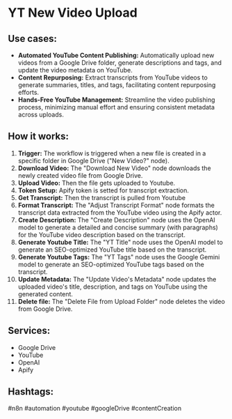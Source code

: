 # YT New Video Upload

## Use cases:

-   **Automated YouTube Content Publishing:** Automatically upload new videos from a Google Drive folder, generate descriptions and tags, and update the video metadata on YouTube.
-   **Content Repurposing:** Extract transcripts from YouTube videos to generate summaries, titles, and tags, facilitating content repurposing efforts.
-   **Hands-Free YouTube Management:** Streamline the video publishing process, minimizing manual effort and ensuring consistent metadata across uploads.

## How it works:

1.  **Trigger:** The workflow is triggered when a new file is created in a specific folder in Google Drive ("New Video?" node).
2.  **Download Video:** The "Download New Video" node downloads the newly created video file from Google Drive.
3.  **Upload Video:** Then the file gets uploaded to Youtube.
4.  **Token Setup:** Apify token is setted for transcript extraction.
5.  **Get Transcript:** Then the transcript is pulled from Youtube
6.  **Format Transcript:** The "Adjust Transcript Format" node formats the transcript data extracted from the YouTube video using the Apify actor.
7.  **Create Description:** The "Create Description" node uses the OpenAI model to generate a detailed and concise summary (with paragraphs) for the YouTube video description based on the transcript.
8.  **Generate Youtube Title:** The "YT Title" node uses the OpenAI model to generate an SEO-optimized YouTube title based on the transcript.
9.  **Generate Youtube Tags:** The "YT Tags" node uses the Google Gemini model to generate an SEO-optimized YouTube tags based on the transcript.
10. **Update Metadata:** The "Update Video's Metadata" node updates the uploaded video's title, description, and tags on YouTube using the generated content.
11. **Delete file:** The "Delete File from Upload Folder" node deletes the video from Google Drive.

## Services:

-   Google Drive
-   YouTube
-   OpenAI
-   Apify

## Hashtags:

#n8n #automation #youtube #googleDrive #contentCreation
